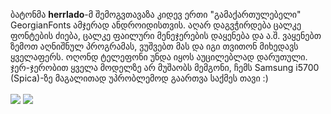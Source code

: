 ბატონმა **herrlado**-მ შემოგვთავაზა კიდევ ერთი "გამაქართულებელი" GeorgianFonts ამჯერად ანდროიდისთვის. აღარ დაგვჭირდება ცალკე ფონტების ძიება, ცალკე ფაილური მენეჯერების დაყენება და ა.შ. ვაყენებთ ზემოთ აღნიშნულ პროგრამას, ვუშვებთ მას და იგი თვითონ მიხედავს ყველაფერს. ოღონდ ტელეფონი უნდა იყოს აუცილებლად დარუთული. ჯერ-ჯერობით ყველა მოდელზე არ მუშაობს მემგონი, ჩემს Samsung i5700 (Spica)-ზე მაგალითად უპრობლემოდ გაართვა საქმეს თავი :)
<br><br>
<a href='http://img683.imageshack.us/i/screenshot1cz.png/'><img src='http://img683.imageshack.us/img683/5135/screenshot1cz.th.png' border='0' /></a>  <a href='http://img16.imageshack.us/i/screenshot2xt.png/'><img src='http://img16.imageshack.us/img16/6481/screenshot2xt.th.png' border='0' /></a>

